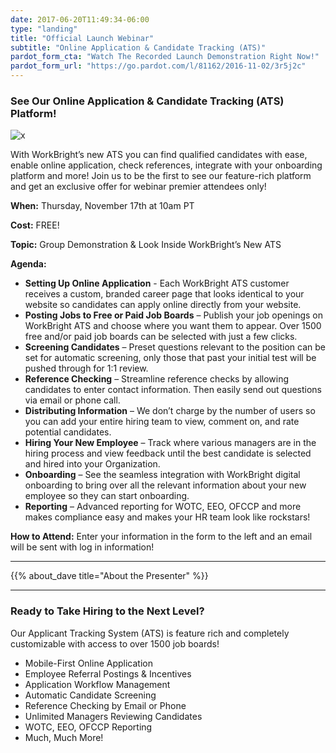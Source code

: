 ```yaml
---
date: 2017-06-20T11:49:34-06:00
type: "landing"
title: "Official Launch Webinar"
subtitle: "Online Application & Candidate Tracking (ATS)"
pardot_form_cta: "Watch The Recorded Launch Demonstration Right Now!"
pardot_form_url: "https://go.pardot.com/l/81162/2016-11-02/3r5j2c"
---
```


### See Our Online Application & Candidate Tracking (ATS) Platform!

![x](/images/landing/webinar-ats-launch-laptop.png)


With WorkBright’s new ATS you can find qualified candidates with ease, enable online application, check references, integrate with your onboarding platform and more! Join us to be the first to see our feature-rich platform and get an exclusive offer for webinar premier attendees only!

**When:** Thursday, November 17th at 10am PT

**Cost:** FREE!

**Topic:** Group Demonstration & Look Inside WorkBright’s New ATS

**Agenda:**

- **Setting Up Online Application** - Each WorkBright ATS customer receives a custom, branded career page that looks identical to your website so candidates can apply online directly from your website.
- **Posting Jobs to Free or Paid Job Boards** – Publish your job openings on WorkBright ATS and choose where you want them to appear. Over 1500 free and/or paid job boards can be selected with just a few clicks. 
- **Screening Candidates** – Preset questions relevant to the position can be set for automatic screening, only those that past your initial test will be pushed through for 1:1 review.
- **Reference Checking** – Streamline reference checks by allowing candidates to enter contact information. Then easily send out questions via email or phone call.
- **Distributing Information** – We don’t charge by the number of users so you can add your entire hiring team to view, comment on, and rate potential candidates.
- **Hiring Your New Employee** – Track where various managers are in the hiring process and view feedback until the best candidate is selected and hired into your Organization.
- **Onboarding** – See the seamless integration with WorkBright digital onboarding to bring over all the relevant information about your new employee so they can start onboarding.
- **Reporting** – Advanced reporting for WOTC, EEO, OFCCP and more makes compliance easy and makes your HR team look like rockstars!



**How to Attend:** Enter your information in the form to the left and an email will be sent with log in information!

---

{{% about_dave title="About the Presenter" %}}

---
### Ready to Take Hiring to the Next Level?

Our Applicant Tracking System (ATS) is feature rich and completely customizable with access to over 1500 job boards!

- Mobile-First Online Application
- Employee Referral Postings & Incentives
- Application Workflow Management
- Automatic Candidate Screening
- Reference Checking by Email or Phone
- Unlimited Managers Reviewing Candidates
- WOTC, EEO, OFCCP Reporting
- Much, Much More!
